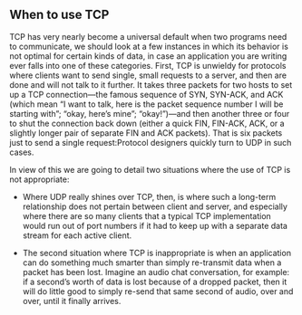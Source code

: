 ## When to use TCP
TCP has very nearly become a universal default when two programs need to communicate,
we should look at a few instances in which its behavior is not optimal for certain kinds of data, in case an
application you are writing ever falls into one of these categories.
First, TCP is unwieldy for protocols where clients want to send single, small requests to a server, and
then are done and will not talk to it further. It takes three packets for two hosts to set up a TCP
connection—the famous sequence of SYN, SYN-ACK, and ACK (which mean “I want to talk, here is the
packet sequence number I will be starting with”; “okay, here’s mine”; “okay!”)—and then another three
or four to shut the connection back down (either a quick FIN, FIN-ACK, ACK, or a slightly longer pair of
separate FIN and ACK packets). That is six packets just to send a single request:Protocol designers
quickly turn to UDP in such cases.

In view of this we are going to detail two situations where the use of TCP is not appropriate:

- Where UDP really shines over TCP, then, is where such a long-term relationship does not pertain between
client and server, and especially where there are so many clients that a typical TCP implementation
would run out of port numbers if it had to keep up with a separate data stream for each active client.

- The second situation where TCP is inappropriate is when an application can do something much
smarter than simply re-transmit data when a packet has been lost. Imagine an audio chat conversation,
for example: if a second’s worth of data is lost because of a dropped packet, then it will do little good to
simply re-send that same second of audio, over and over, until it finally arrives.
